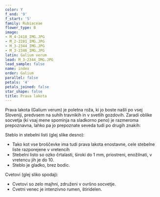 ```yaml
---
color: Y
f_end: '9'
f_start: '5'
family: Rubiaceae
flower_type: B
image:
- M_4-2418_IMG.JPG
- M_2-2281_IMG.JPG
- M_3-2344_IMG.JPG
- M_3-2346_IMG.JPG
latin: Galium verum
lead: M_3-2344_IMG.JPG
lead_sample: false
name: index
order: Galium
parallel: false
petals: '4'
petals_joined: false
star_shape: false
title: Prava lakota
---
```

Prava lakota (Galium verum) je poletna roža, ki jo boste našli po vsej Sloveniji, predvsem na suhih travnikih in v svetlih gozdovih. Zaradi oblike socvetja (ki vsaj mene spominja na sladkorno peno) je razmeroma prepoznavna, lahko pa jo prepoznate seveda tudi po drugih znakih:

Steblo in stebelni listi (glej slike desno):

-   Tako kot vse broščevke ima tudi prava lakota enostavne, cele stebelne liste razporejene v vretencih
-   Stebelni listo so ozko črtalasti, široki do 1 mm, priostreni, enožilnati, v vretencu jih je do 10.
-   Steblo je gladko, brez bodic.

Cvetovi (glej sliko spodaj):

-   Cvetovi so zelo majhni, združeni v ovršno socvetje.
-   Cvetni venec je intenzivno rumen, štiridelen.
